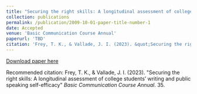 ```yaml
---
title: "Securing the right skills: A longitudinal assessment of college students’ writing and public speaking self-efficacy"
collection: publications
permalink: /publication/2009-10-01-paper-title-number-1
date: Accepted
venue: 'Basic Communication Course Annual'
paperurl: 'TBD'
citation: 'Frey, T. K., & Vallade, J. I. (2023). &quot;Securing the right skills: A longitudinal assessment of college students’ writing and public speaking self-efficacy&quot; <i>Basic Communication Course Annual</i>. 35.'
---
```


[Download paper here](http://academicpages.github.io/files/paper1.pdf)

Recommended citation: Frey, T. K., & Vallade, J. I. (2023). &quot;Securing the right skills: A longitudinal assessment of college students’ writing and public speaking self-efficacy&quot; <i>Basic Communication Course Annual</i>. 35.

